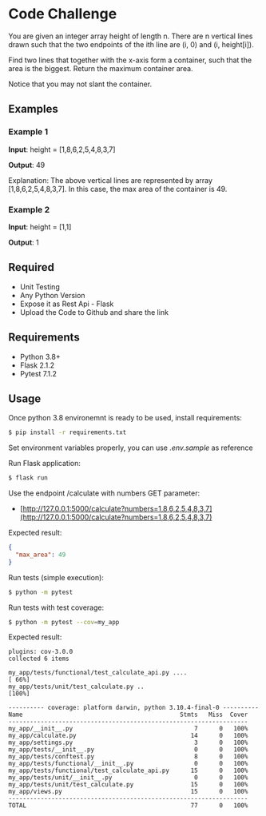 # Code Challenge
You are given an integer array height of length n. There are n vertical lines drawn such that the
two endpoints of the ith line are (i, 0) and (i, height[i]).

Find two lines that together with the x-axis form a container, such that the area is the biggest.
Return the maximum container area.

Notice that you may not slant the container.

## Examples

### Example 1
**Input**: height = [1,8,6,2,5,4,8,3,7]

**Output**: 49

Explanation: The above vertical lines are represented by array [1,8,6,2,5,4,8,3,7]. In this case,
the max area of the container is 49.

### Example 2

**Input**: height = [1,1]

**Output**: 1


## Required

* Unit Testing
* Any Python Version
* Expose it as Rest Api - Flask
* Upload the Code to Github and share the link

## Requirements

* Python 3.8+
* Flask 2.1.2
* Pytest 7.1.2

## Usage

Once python 3.8 environemnt is ready to be used, install requirements:

```bash
$ pip install -r requirements.txt
```

Set environment variables properly, you can use *.env.sample* as reference

Run Flask application:
```bash
$ flask run
```
Use the endpoint /calculate with numbers GET parameter: 
- [http://127.0.0.1:5000/calculate?numbers=1,8,6,2,5,4,8,3,7](http://127.0.0.1:5000/calculate?numbers=1,8,6,2,5,4,8,3,7)

Expected result:
```json
{
  "max_area": 49
}
```

Run tests (simple execution):
```bash
$ python -m pytest
```
Run tests with test coverage:
```bash
$ python -m pytest --cov=my_app
```

Expected result:
```
plugins: cov-3.0.0
collected 6 items

my_app/tests/functional/test_calculate_api.py ....                        [ 66%]
my_app/tests/unit/test_calculate.py ..                                    [100%]

---------- coverage: platform darwin, python 3.10.4-final-0 ----------
Name                                            Stmts   Miss  Cover
-------------------------------------------------------------------
my_app/__init__.py                                  7      0   100%
my_app/calculate.py                                14      0   100%
my_app/settings.py                                  3      0   100%
my_app/tests/__init__.py                            0      0   100%
my_app/tests/conftest.py                            8      0   100%
my_app/tests/functional/__init__.py                 0      0   100%
my_app/tests/functional/test_calculate_api.py      15      0   100%
my_app/tests/unit/__init__.py                       0      0   100%
my_app/tests/unit/test_calculate.py                15      0   100%
my_app/views.py                                    15      0   100%
-------------------------------------------------------------------
TOTAL                                              77      0   100%
```